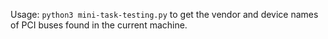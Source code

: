 Usage: `python3 mini-task-testing.py` to get the vendor and device names of PCI buses found in the current machine. 

